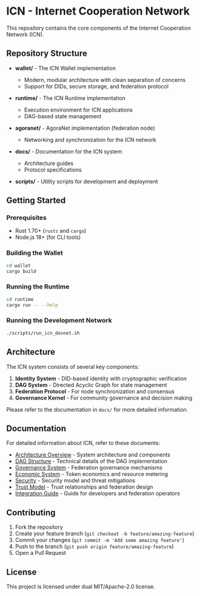 # ICN - Internet Cooperation Network

This repository contains the core components of the Internet Cooperation Network (ICN).

## Repository Structure

- **wallet/** - The ICN Wallet implementation
  - Modern, modular architecture with clean separation of concerns
  - Support for DIDs, secure storage, and federation protocol
  
- **runtime/** - The ICN Runtime implementation
  - Execution environment for ICN applications
  - DAG-based state management
  
- **agoranet/** - AgoraNet implementation (federation node)
  - Networking and synchronization for the ICN network
  
- **docs/** - Documentation for the ICN system
  - Architecture guides
  - Protocol specifications
  
- **scripts/** - Utility scripts for development and deployment

## Getting Started

### Prerequisites

- Rust 1.70+ (`rustc` and `cargo`)
- Node.js 18+ (for CLI tools)

### Building the Wallet

```bash
cd wallet
cargo build
```

### Running the Runtime

```bash
cd runtime
cargo run -- --help
```

### Running the Development Network

```bash
./scripts/run_icn_devnet.sh
```

## Architecture

The ICN system consists of several key components:

1. **Identity System** - DID-based identity with cryptographic verification
2. **DAG System** - Directed Acyclic Graph for state management
3. **Federation Protocol** - For node synchronization and consensus
4. **Governance Kernel** - For community governance and decision making

Please refer to the documentation in `docs/` for more detailed information.

## Documentation

For detailed information about ICN, refer to these documents:

- [Architecture Overview](docs/ARCHITECTURE.md) - System architecture and components
- [DAG Structure](docs/DAG_STRUCTURE.md) - Technical details of the DAG implementation
- [Governance System](docs/GOVERNANCE_SYSTEM.md) - Federation governance mechanisms
- [Economic System](docs/ECONOMICS.md) - Token economics and resource metering
- [Security](docs/SECURITY.md) - Security model and threat mitigations
- [Trust Model](docs/TRUST_MODEL.md) - Trust relationships and federation design
- [Integration Guide](docs/INTEGRATION_GUIDE.md) - Guide for developers and federation operators

## Contributing

1. Fork the repository
2. Create your feature branch (`git checkout -b feature/amazing-feature`)
3. Commit your changes (`git commit -m 'Add some amazing feature'`)
4. Push to the branch (`git push origin feature/amazing-feature`)
5. Open a Pull Request

## License

This project is licensed under dual MIT/Apache-2.0 license. 